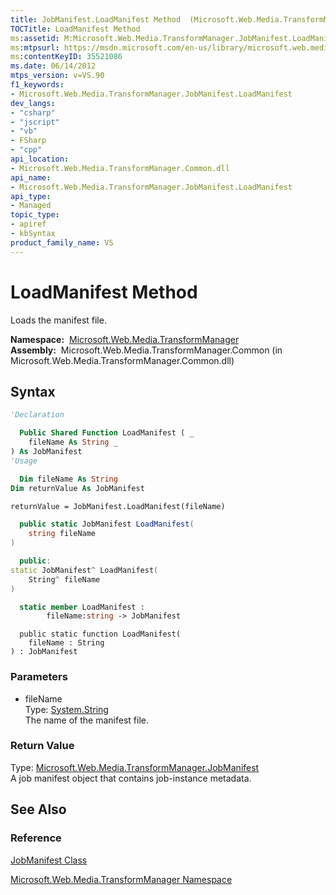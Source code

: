 ```yaml
---
title: JobManifest.LoadManifest Method  (Microsoft.Web.Media.TransformManager)
TOCTitle: LoadManifest Method
ms:assetid: M:Microsoft.Web.Media.TransformManager.JobManifest.LoadManifest(System.String)
ms:mtpsurl: https://msdn.microsoft.com/en-us/library/microsoft.web.media.transformmanager.jobmanifest.loadmanifest(v=VS.90)
ms:contentKeyID: 35521086
ms.date: 06/14/2012
mtps_version: v=VS.90
f1_keywords:
- Microsoft.Web.Media.TransformManager.JobManifest.LoadManifest
dev_langs:
- "csharp"
- "jscript"
- "vb"
- FSharp
- "cpp"
api_location:
- Microsoft.Web.Media.TransformManager.Common.dll
api_name:
- Microsoft.Web.Media.TransformManager.JobManifest.LoadManifest
api_type:
- Managed
topic_type:
- apiref
- kbSyntax
product_family_name: VS
---
```


# LoadManifest Method

Loads the manifest file.

**Namespace:**  [Microsoft.Web.Media.TransformManager](microsoft-web-media-transformmanager-namespace.md)  
**Assembly:**  Microsoft.Web.Media.TransformManager.Common (in Microsoft.Web.Media.TransformManager.Common.dll)

## Syntax

```vb
'Declaration

  Public Shared Function LoadManifest ( _
    fileName As String _
) As JobManifest
'Usage

  Dim fileName As String
Dim returnValue As JobManifest

returnValue = JobManifest.LoadManifest(fileName)
```

```csharp
  public static JobManifest LoadManifest(
    string fileName
)
```

```cpp
  public:
static JobManifest^ LoadManifest(
    String^ fileName
)
```

``` fsharp
  static member LoadManifest : 
        fileName:string -> JobManifest 
```

```jscript
  public static function LoadManifest(
    fileName : String
) : JobManifest
```

### Parameters

  - fileName  
    Type: [System.String](https://msdn.microsoft.com/library/s1wwdcbf)  
    The name of the manifest file.  

### Return Value

Type: [Microsoft.Web.Media.TransformManager.JobManifest](jobmanifest-class-microsoft-web-media-transformmanager.md)  
A job manifest object that contains job-instance metadata.  

## See Also

### Reference

[JobManifest Class](jobmanifest-class-microsoft-web-media-transformmanager.md)

[Microsoft.Web.Media.TransformManager Namespace](microsoft-web-media-transformmanager-namespace.md)

